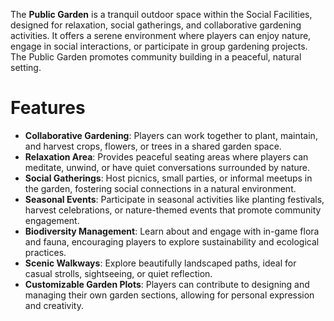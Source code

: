 The **Public Garden** is a tranquil outdoor space within the Social Facilities, designed for relaxation, social gatherings, and collaborative gardening activities. It offers a serene environment where players can enjoy nature, engage in social interactions, or participate in group gardening projects. The Public Garden promotes community building in a peaceful, natural setting.

# Features

- **Collaborative Gardening**: Players can work together to plant, maintain, and harvest crops, flowers, or trees in a shared garden space.
- **Relaxation Area**: Provides peaceful seating areas where players can meditate, unwind, or have quiet conversations surrounded by nature.
- **Social Gatherings**: Host picnics, small parties, or informal meetups in the garden, fostering social connections in a natural environment.
- **Seasonal Events**: Participate in seasonal activities like planting festivals, harvest celebrations, or nature-themed events that promote community engagement.
- **Biodiversity Management**: Learn about and engage with in-game flora and fauna, encouraging players to explore sustainability and ecological practices.
- **Scenic Walkways**: Explore beautifully landscaped paths, ideal for casual strolls, sightseeing, or quiet reflection.
- **Customizable Garden Plots**: Players can contribute to designing and managing their own garden sections, allowing for personal expression and creativity.
